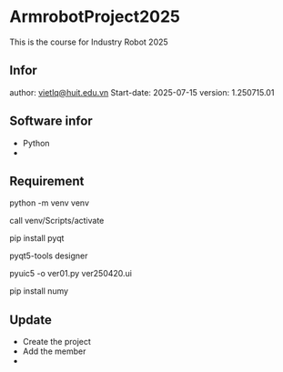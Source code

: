 # ArmrobotProject2025
This is the course for Industry Robot 2025

## Infor
author: vietlq@huit.edu.vn
Start-date: 2025-07-15
version: 1.250715.01

## Software infor
- Python
- 

## Requirement
<!-- create environment -->
python -m venv venv
<!-- create active (note!!! only run in cmd)-->
call venv/Scripts/activate
<!-- install package -->
pip install pyqt
<!-- use tools -->
pyqt5-tools designer
<!-- covert ui to tool -->
pyuic5 -o ver01.py ver250420.ui
<!-- numpy -->
pip install numy

## Update
- Create the project
- Add the member
- 
